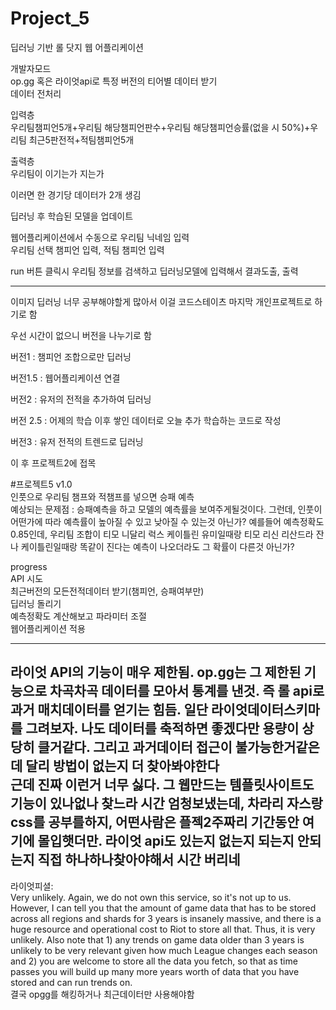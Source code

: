 # Project_5
딥러닝 기반 롤 닷지 웹 어플리케이션   

개발자모드   
op.gg 혹은 라이엇api로 특정 버전의 티어별 데이터 받기   
데이터 전처리   

입력층   
우리팀챔피언5개+우리팀 해당챔피언판수+우리팀 해당챔피언승률(없을 시 50%)+우리팀 최근5판전적+적팀챔피언5개   

출력층   
우리팀이 이기는가 지는가   

이러면 한 경기당 데이터가 2개 생김   

딥러닝 후 학습된 모델을 업데이트   

웹어플리케이션에서 수동으로 우리팀 닉네임 입력   
우리팀 선택 챔피언 입력, 적팀 챔피언 입력   

run 버튼 클릭시 우리팀 정보를 검색하고 딥러닝모델에 입력해서 결과도출, 출력   

------------------------------------------   
이미지 딥러닝 너무 공부해야할게 많아서 이걸 코드스테이츠 마지막 개인프로젝트로 하기로 함   

우선 시간이 없으니 버전을 나누기로 함   

버전1 : 챔피언 조합으로만 딥러닝   

버전1.5 : 웹어플리케이션 연결

버전2 : 유저의 전적을 추가하여 딥러닝   

버전 2.5 : 어제의 학습 이후 쌓인 데이터로 오늘 추가 학습하는 코드로 작성   

버전3 : 유저 전적의 트렌드로 딥러닝   

이 후 프로젝트2에 접목   

#프로젝트5 v1.0   
인풋으로 우리팀 챔프와 적챔프를 넣으면 승패 예측   
예상되는 문제점 : 승패예측을 하고 모델의 예측률을 보여주게될것이다. 그런데, 인풋이 어떤가에 따라 예측률이 높아질 수 있고 낮아질 수 있는것 아닌가? 예를들어 예측정확도 0.85인데, 우리팀 조합이 티모 니달리 럭스 케이틀린 유미일때랑 티모 리신 리산드라 잔나 케이틀린일때랑 똑같이 진다는 예측이 나오더라도 그 확률이 다른것 아닌가?   


progress   
API 시도   
최근버전의 모든전적데이터 받기(챔피언, 승패여부만)   
딥러닝 돌리기   
예측정확도 계산해보고 파라미터 조절   
웹어플리케이션 적용   

----------------------------------   

라이엇 API의 기능이 매우 제한됨. op.gg는 그 제한된 기능으로 차곡차곡 데이터를 모아서 통계를 낸것. 즉 롤 api로 과거 매치데이터를 얻기는 힘듬. 일단 라이엇데이터스키마를 그려보자. 
나도 데이터를 축적하면 좋겠다만 용량이 상당히 클거같다. 그리고 과거데이터 접근이 불가능한거같은데 달리 방법이 없는지 더 찾아봐야한다   
근데 진짜 이런거 너무 싫다. 그 웹만드는 템플릿사이트도 기능이 있나없나 찾느라 시간 엄청보냈는데, 차라리 자스랑 css를 공부를하지, 어떤사람은 플젝2주짜리 기간동안 여기에 몰입햇더만. 라이엇 api도 있는지 없는지 되는지 안되는지 직접 하나하나찾아야해서 시간 버리네   
------------------------------------
라이엇피셜:   
Very unlikely. Again, we do not own this service, so it's not up to us. However, I can tell you that the amount of game data that has to be stored across all regions and shards for 3 years is insanely massive, and there is a huge resource and operational cost to Riot to store all that. Thus, it is very unlikely. Also note that 1) any trends on game data older than 3 years is unlikely to be very relevant given how much League changes each season and 2) you are welcome to store all the data you fetch, so that as time passes you will build up many more years worth of data that you have stored and can run trends on.   
결국 opgg를 해킹하거나 최근데이터만 사용해야함
